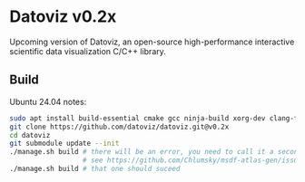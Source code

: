 # Datoviz v0.2x

Upcoming version of Datoviz, an open-source high-performance interactive scientific data visualization C/C++ library.

## Build

Ubuntu 24.04 notes:

```bash
sudo apt install build-essential cmake gcc ninja-build xorg-dev clang-format libtinyxml2-dev libfreetype-dev
git clone https://github.com/datoviz/datoviz.git@v0.2x
cd datoviz
git submodule update --init
./manage.sh build # there will be an error, you need to call it a second time, fix welcome
                  # see https://github.com/Chlumsky/msdf-atlas-gen/issues/98
./manage.sh build # that one should suceed
```

